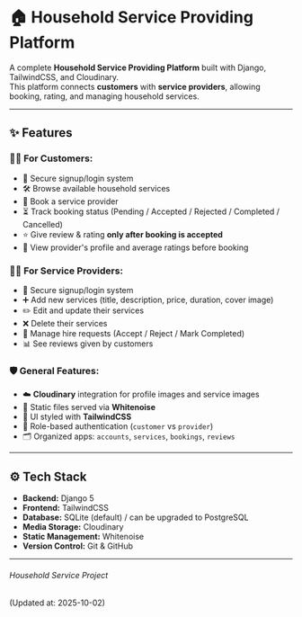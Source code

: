 # 🏠 Household Service Providing Platform

A complete **Household Service Providing Platform** built with Django, TailwindCSS, and Cloudinary.  
This platform connects **customers** with **service providers**, allowing booking, rating, and managing household services.

---

## ✨ Features

### 👨‍💻 For Customers:
- 🔐 Secure signup/login system
- 🛠 Browse available household services
- 📅 Book a service provider
- ⏳ Track booking status (Pending / Accepted / Rejected / Completed / Cancelled)
- ⭐ Give review & rating **only after booking is accepted**
- 👀 View provider's profile and average ratings before booking

### 🧑‍🔧 For Service Providers:
- 🔐 Secure signup/login system
- ➕ Add new services (title, description, price, duration, cover image)
- ✏️ Edit and update their services
- ❌ Delete their services
- 📩 Manage hire requests (Accept / Reject / Mark Completed)
- 📊 See reviews given by customers

### 🛡 General Features:
- ☁️ **Cloudinary** integration for profile images and service images
- 📂 Static files served via **Whitenoise**
- 🎨 UI styled with **TailwindCSS**
- 🔑 Role-based authentication (`customer` vs `provider`)
- 🗂 Organized apps: `accounts`, `services`, `bookings`, `reviews`

---

## ⚙️ Tech Stack

- **Backend:** Django 5
- **Frontend:** TailwindCSS
- **Database:** SQLite (default) / can be upgraded to PostgreSQL
- **Media Storage:** Cloudinary
- **Static Management:** Whitenoise
- **Version Control:** Git & GitHub

---
###### Household Service Project  
(Updated at: 2025-10-02)
